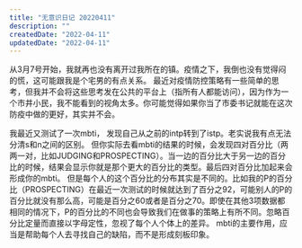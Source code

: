 ```yaml
---
title: "无意识日记 20220411"
description: ""
createdDate: "2022-04-11"
updatedDate: "2022-04-11"
---
```


从3月7号开始，我就再也没有离开过我所在的镇。疫情之下，我倒也没有觉得闷的慌，这可能跟我是个宅男的有点关系。
最近对疫情防控策略有一些简单的思考，但我并不会将这些思考发在公共的平台上（指所有人都能访问），因为作为一个市井小民，我不能看到的视角太多。你可能觉得如果你当了市委书记就能在这次防疫中做的更好，其实并不会。

我最近又测试了一次mbti， 发现自己从之前的intp转到了istp。老实说我有点无法分清s和n之间的区别。
但你实际去看mbti的结果的时候，会发现四对百分比（两两一对，比如JUDGING和PROSPECTING）。当一边的百分比大于另一边的百分比的时候，结果会显示你就是那个更大的百分比的类型。最后四对百分比加起来会形成你的mbti。
但是每个人的这个百分比的分布其实是不同的。比如我的P的百分比（PROSPECTING）在最近一次测试的时候就达到了百分之92，可能别人的P的百分比就没有那么高，可能是百分之60或者是百分之70。即使在其他3项数据都相同的情况下，P的百分比的不同也会导致我们在做事的策略上有所不同。忽略百分比定量而直接以字母定性，忽视了每个人个体上的差异。
mbti的主要作用，应当是帮助每个人去寻找自己的缺陷，而不是形成刻板印象。